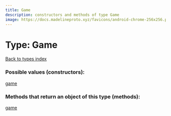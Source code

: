 ```yaml
---
title: Game
description: constructors and methods of type Game
image: https://docs.madelineproto.xyz/favicons/android-chrome-256x256.png
---
```

# Type: Game
[Back to types index](index.md)



### Possible values (constructors):

[game](../constructors/game.md)  



### Methods that return an object of this type (methods):



[game](../constructors/game.md)  

